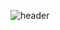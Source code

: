 ![header](https://capsule-render.vercel.app/api?type=wave&color=auto&height=300&section=header&text=capsule%20render&fontSize=90)
